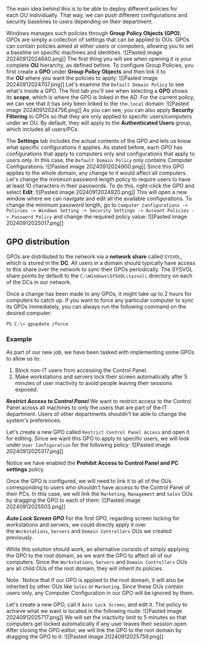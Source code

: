 The main idea behind this is to be able to deploy different policies for each OU individually. That way, we can push different configurations and security baselines to users depending on their department.

Windows manages such policies through **Group Policy Objects (GPO)**. GPOs are simply a collection of settings that can be applied to OUs. GPOs can contain policies aimed at either users or computers, allowing you to set a baseline on specific machines and identities.
		![[Pasted image 20240912024640.png]]
The first thing you will see when opening it is your complete **OU** hierarchy, as defined before. To configure Group Policies, you first create a **GPO** under **Group Policy Objects** and then link it to the **OU** where you want the policies to apply:
		![[Pasted image 20240912024707.png]]
Let's examine the `Default Domain Policy` to see what's inside a GPO. The first tab you'll see when selecting a **GPO** shows its **scope**, which is where the GPO is linked in the *AD*. For the current policy, we can see that it has only been linked to the `thm.local` domain:
		![[Pasted image 20240912024756.png]]
As you can see, you can also apply **Security Filtering** to GPOs so that they are only applied to specific users/computers under an OU. By default, they will apply to the **Authenticated Users** group, which includes all users/PCs.

The **Settings** tab includes the actual contents of the GPO and lets us know what specific configurations it applies. As stated before, each GPO has configurations that apply to computers only and configurations that apply to users only. In this case, the `Default Domain Policy` only contains Computer Configurations:
		![[Pasted image 20240912024900.png]]
Since this GPO applies to the whole domain, any change to it would affect all computers. Let's change the minimum password length policy to require users to have at least 10 characters in their passwords. To do this, right-click the GPO and select **Edit**:
		![[Pasted image 20240912024920.png]]
This will open a new window where we can navigate and edit all the available configurations. To change the minimum password length, go to `Computer Configurations -> Policies -> Windows Setting -> Security Settings -> Account Policies -> Password Policy` and change the required policy value:
		![[Pasted image 20240912025017.png]]

## GPO distribution
GPOs are distributed to the network via a **network share** called `SYSVOL`, which is stored in the **DC**. All users in a domain should typically have access to this share over the network to sync their GPOs periodically. The SYSVOL share points by default to the `C:\Windows\SYSVOL\sysvol\` directory on each of the DCs in our network.

Once a change has been made to any GPOs, it might take up to 2 hours for computers to catch up. If you want to force any particular computer to sync its GPOs immediately, you can always run the following command on the desired computer:
```shell-session
PS C:\> gpupdate /force
```

### Example
As part of our new job, we have been tasked with implementing some GPOs to allow us to:
1. Block non-IT users from accessing the Control Panel.
2. Make workstations and servers lock their screen automatically after 5 minutes of user inactivity to avoid people leaving their sessions exposed.

**_Restrict Access to Control Panel_**
We want to restrict access to the Control Panel across all machines to only the users that are part of the IT department. Users of other departments shouldn't be able to change the system's preferences.

Let's create a new GPO called `Restrict Control Panel Access` and open it for editing. Since we want this GPO to apply to specific users, we will look under `User Configuration` for the following policy:
		![[Pasted image 20240912025317.png]]

Notice we have enabled the **Prohibit Access to Control Panel and PC settings** policy.

Once the GPO is configured, we will need to link it to all of the OUs corresponding to users who shouldn't have access to the Control Panel of their PCs. In this case, we will link the `Marketing`, `Management` and `Sales` OUs by dragging the GPO to each of them:
		![[Pasted image 20240912025503.png]]

**_Auto Lock Screen GPO_**
For the first GPO, regarding screen locking for workstations and servers, we could directly apply it over the `Workstations`, `Servers` and `Domain Controllers` OUs we created previously.

While this solution should work, an alternative consists of simply applying the GPO to the root domain, as we want the GPO to affect all of our computers. Since the `Workstations`, `Servers` and `Domain Controllers` OUs are all child OUs of the root domain, they will inherit its policies.

Note: 
	Notice that if our GPO is applied to the root domain, it will also be inherited by other OUs like `Sales` or `Marketing`. Since these OUs contain users only, any Computer Configuration in our GPO will be ignored by them.

Let's create a new GPO, call it `Auto Lock Screen`, and edit it. The policy to achieve what we want is located in the following route:
		![[Pasted image 20240912025717.png]]
We will set the inactivity limit to 5 minutes so that computers get locked automatically if any user leaves their session open. After closing the GPO editor, we will link the GPO to the root domain by dragging the GPO to it:
		![[Pasted image 20240912025759.png]]
